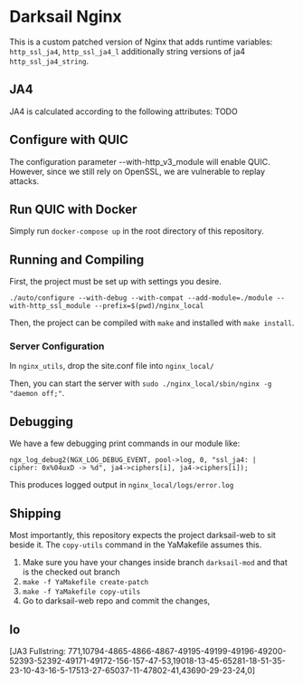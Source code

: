 # Darksail Nginx

This is a custom patched version of Nginx that adds runtime variables: `http_ssl_ja4`, `http_ssl_ja4_l` additionally string versions of ja4 `http_ssl_ja4_string`.

## JA4

JA4 is calculated according to the following attributes: TODO

## Configure with QUIC

The configuration parameter --with-http_v3_module will enable QUIC. However, since we still rely on OpenSSL, we are vulnerable to replay attacks.

## Run QUIC with Docker

Simply run `docker-compose up` in the root directory of this repository.

## Running and Compiling

First, the project must be set up with settings you desire.

`./auto/configure --with-debug --with-compat --add-module=./module --with-http_ssl_module --prefix=$(pwd)/nginx_local`

Then, the project can be compiled with `make` and installed with `make install`.

### Server Configuration

In `nginx_utils`, drop the site.conf file into `nginx_local/`

Then, you can start the server with `sudo ./nginx_local/sbin/nginx -g "daemon off;"`.

## Debugging

We have a few debugging print commands in our module like:

`ngx_log_debug2(NGX_LOG_DEBUG_EVENT, pool->log, 0, "ssl_ja4: |    cipher: 0x%04uxD -> %d", ja4->ciphers[i], ja4->ciphers[i]);`

This produces logged output in `nginx_local/logs/error.log`

## Shipping

Most importantly, this repository expects the project darksail-web to sit beside it. The `copy-utils` command in the YaMakefile assumes this.

1. Make sure you have your changes inside branch `darksail-mod` and that is the checked out branch
2. `make -f YaMakefile create-patch`
3. `make -f YaMakefile copy-utils`
4. Go to darksail-web repo and commit the changes,

## lo

[JA3 Fullstring: 771,10794-4865-4866-4867-49195-49199-49196-49200-52393-52392-49171-49172-156-157-47-53,19018-13-45-65281-18-51-35-23-10-43-16-5-17513-27-65037-11-47802-41,43690-29-23-24,0]
